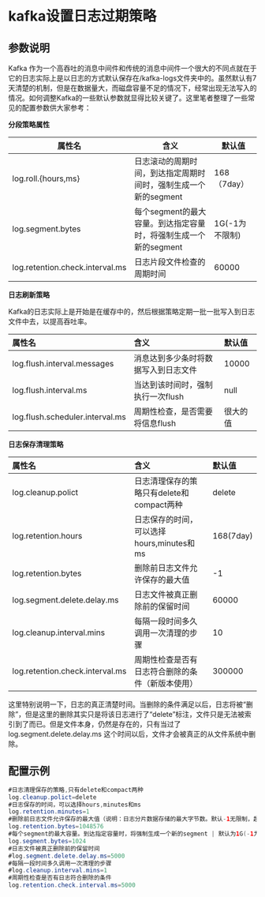 # kafka设置日志过期策略



## 参数说明

Kafka 作为一个高吞吐的消息中间件和传统的消息中间件一个很大的不同点就在于它的日志实际上是以日志的方式默认保存在/kafka-logs文件夹中的。虽然默认有7天清楚的机制，但是在数据量大，而磁盘容量不足的情况下，经常出现无法写入的情况。如何调整Kafka的一些默认参数就显得比较关键了。这里笔者整理了一些常见的配置参数供大家参考：

**分段策略属性**

属性名 | 含义 |默认值
---|---|--
log.roll.{hours,ms} | 日志滚动的周期时间，到达指定周期时间时，强制生成一个新的segment |168（7day）
log.segment.bytes| 每个segment的最大容量。到达指定容量时，将强制生成一个新的segment | 1G(-1为不限制)
|log.retention.check.interval.ms |日志片段文件检查的周期时间|60000

**日志刷新策略**

Kafka的日志实际上是开始是在缓存中的，然后根据策略定期一批一批写入到日志文件中去，以提高吞吐率。

| 属性名                          | 含义                                 | 默认值   |
| :------------------------------ | :----------------------------------- | :------- |
| log.flush.interval.messages     | 消息达到多少条时将数据写入到日志文件 | 10000    |
| log.flush.interval.ms           | 当达到该时间时，强制执行一次flush    | null     |
| log.flush.scheduler.interval.ms | 周期性检查，是否需要将信息flush      | 很大的值 |

**日志保存清理策略**

| 属性名                          | 含义                                             | 默认值    |
| :------------------------------ | :----------------------------------------------- | :-------- |
| log.cleanup.polict              | 日志清理保存的策略只有delete和compact两种        | delete    |
| log.retention.hours             | 日志保存的时间，可以选择hours,minutes和ms        | 168(7day) |
| log.retention.bytes             | 删除前日志文件允许保存的最大值                   | -1        |
| log.segment.delete.delay.ms     | 日志文件被真正删除前的保留时间                   | 60000     |
| log.cleanup.interval.mins       | 每隔一段时间多久调用一次清理的步骤               | 10        |
| log.retention.check.interval.ms | 周期性检查是否有日志符合删除的条件（新版本使用） | 300000    |

这里特别说明一下，日志的真正清楚时间。当删除的条件满足以后，日志将被“删除”，但是这里的删除其实只是将该日志进行了“delete”标注，文件只是无法被索引到了而已。但是文件本身，仍然是存在的，只有当过了log.segment.delete.delay.ms 这个时间以后，文件才会被真正的从文件系统中删除。

## 配置示例

```java
#日志清理保存的策略,只有delete和compact两种
log.cleanup.polict=delete
#日志保存的时间，可以选择hours,minutes和ms
log.retention.minutes=1
#删除前日志文件允许保存的最大值（说明：日志分片数据存储的最大字节数。默认-1无限制，超过这个大小会根据policy处理数据，删除最老的segment文件，达到不超过该阈值范围，可用来控制一个topic保存的最大大小，如：为1G,则一个topic的限制=1G * 分区数）
log.retention.bytes=1048576
#每个segment的最大容量。到达指定容量时，将强制生成一个新的segment | 默认为1G(-1为不限制)
log.segment.bytes=1024
#日志文件被真正删除前的保留时间	
#log.segment.delete.delay.ms=5000
#每隔一段时间多久调用一次清理的步骤
#log.cleanup.interval.mins=1
#周期性检查是否有日志符合删除的条件
log.retention.check.interval.ms=5000
```

